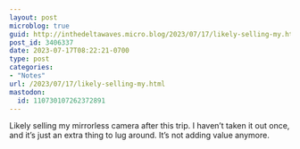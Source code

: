 ```yaml
---
layout: post
microblog: true
guid: http://inthedeltawaves.micro.blog/2023/07/17/likely-selling-my.html
post_id: 3406337
date: 2023-07-17T08:22:21-0700
type: post
categories:
- "Notes"
url: /2023/07/17/likely-selling-my.html
mastodon:
  id: 110730107262372891
---
```

Likely selling my mirrorless camera after this trip. I haven’t taken it out once, and it’s just an extra thing to lug around. It’s not adding value anymore. 
